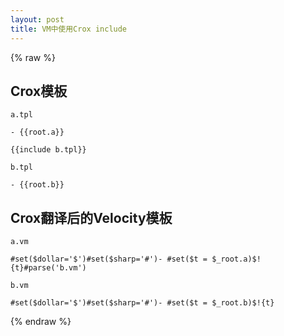 ```yaml
---
layout: post
title: VM中使用Crox include
---
```


{% raw %}

## Crox模板
`a.tpl`

```
- {{root.a}}

{{include b.tpl}}
```

`b.tpl`

```
- {{root.b}}
```

## Crox翻译后的Velocity模板

`a.vm`

```
#set($dollar='$')#set($sharp='#')- #set($t = $_root.a)$!{t}#parse('b.vm')
```

`b.vm`

```
#set($dollar='$')#set($sharp='#')- #set($t = $_root.b)$!{t}
```

{% endraw %}
